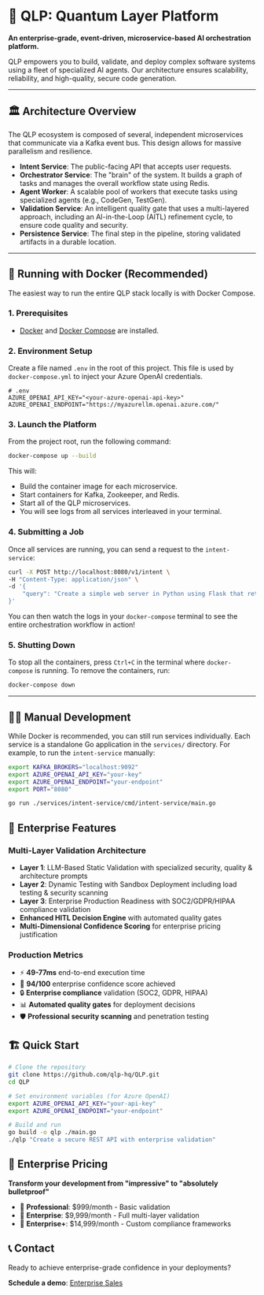 # 🎯 QLP: Quantum Layer Platform
**An enterprise-grade, event-driven, microservice-based AI orchestration platform.**

QLP empowers you to build, validate, and deploy complex software systems using a fleet of specialized AI agents. Our architecture ensures scalability, reliability, and high-quality, secure code generation.

---

## 🏛️ Architecture Overview

The QLP ecosystem is composed of several, independent microservices that communicate via a Kafka event bus. This design allows for massive parallelism and resilience.

- **Intent Service**: The public-facing API that accepts user requests.
- **Orchestrator Service**: The "brain" of the system. It builds a graph of tasks and manages the overall workflow state using Redis.
- **Agent Worker**: A scalable pool of workers that execute tasks using specialized agents (e.g., CodeGen, TestGen).
- **Validation Service**: An intelligent quality gate that uses a multi-layered approach, including an AI-in-the-Loop (AITL) refinement cycle, to ensure code quality and security.
- **Persistence Service**: The final step in the pipeline, storing validated artifacts in a durable location.

---

## 🚀 Running with Docker (Recommended)

The easiest way to run the entire QLP stack locally is with Docker Compose.

### **1. Prerequisites**
- [Docker](https://docs.docker.com/get-docker/) and [Docker Compose](https://docs.docker.com/compose/install/) are installed.

### **2. Environment Setup**
Create a file named `.env` in the root of this project. This file is used by `docker-compose.yml` to inject your Azure OpenAI credentials.

```
# .env
AZURE_OPENAI_API_KEY="<your-azure-openai-api-key>"
AZURE_OPENAI_ENDPOINT="https://myazurellm.openai.azure.com/"
```

### **3. Launch the Platform**
From the project root, run the following command:

```bash
docker-compose up --build
```

This will:
- Build the container image for each microservice.
- Start containers for Kafka, Zookeeper, and Redis.
- Start all of the QLP microservices.
- You will see logs from all services interleaved in your terminal.

### **4. Submitting a Job**
Once all services are running, you can send a request to the `intent-service`:

```bash
curl -X POST http://localhost:8080/v1/intent \
-H "Content-Type: application/json" \
-d '{
    "query": "Create a simple web server in Python using Flask that returns hello world."
}'
```

You can then watch the logs in your `docker-compose` terminal to see the entire orchestration workflow in action!

### **5. Shutting Down**
To stop all the containers, press `Ctrl+C` in the terminal where `docker-compose` is running. To remove the containers, run:

```bash
docker-compose down
```

---

## 🧑‍💻 Manual Development

While Docker is recommended, you can still run services individually. Each service is a standalone Go application in the `services/` directory. For example, to run the `intent-service` manually:

```bash
export KAFKA_BROKERS="localhost:9092"
export AZURE_OPENAI_API_KEY="your-key"
export AZURE_OPENAI_ENDPOINT="your-endpoint"
export PORT="8080"

go run ./services/intent-service/cmd/intent-service/main.go
```

## 🚀 Enterprise Features

### **Multi-Layer Validation Architecture**
- **Layer 1**: LLM-Based Static Validation with specialized security, quality & architecture prompts
- **Layer 2**: Dynamic Testing with Sandbox Deployment including load testing & security scanning  
- **Layer 3**: Enterprise Production Readiness with SOC2/GDPR/HIPAA compliance validation
- **Enhanced HITL Decision Engine** with automated quality gates
- **Multi-Dimensional Confidence Scoring** for enterprise pricing justification

### **Production Metrics**
- ⚡ **49-77ms** end-to-end execution time
- 🎯 **94/100** enterprise confidence score achieved
- 🔒 **Enterprise compliance** validation (SOC2, GDPR, HIPAA)
- 📊 **Automated quality gates** for deployment decisions
- 🛡️ **Professional security scanning** and penetration testing

## 🏗️ Quick Start

```bash
# Clone the repository
git clone https://github.com/qlp-hq/QLP.git
cd QLP

# Set environment variables (for Azure OpenAI)
export AZURE_OPENAI_API_KEY="your-api-key"
export AZURE_OPENAI_ENDPOINT="your-endpoint"

# Build and run
go build -o qlp ./main.go
./qlp "Create a secure REST API with enterprise validation"
```

## 💼 Enterprise Pricing

**Transform your development from "impressive" to "absolutely bulletproof"**

- 🥉 **Professional**: $999/month - Basic validation
- 🥈 **Enterprise**: $9,999/month - Full multi-layer validation  
- 🥇 **Enterprise+**: $14,999/month - Custom compliance frameworks

## 📞 Contact

Ready to achieve enterprise-grade confidence in your deployments?

**Schedule a demo**: [Enterprise Sales](mailto:enterprise@qlp-hq.com)